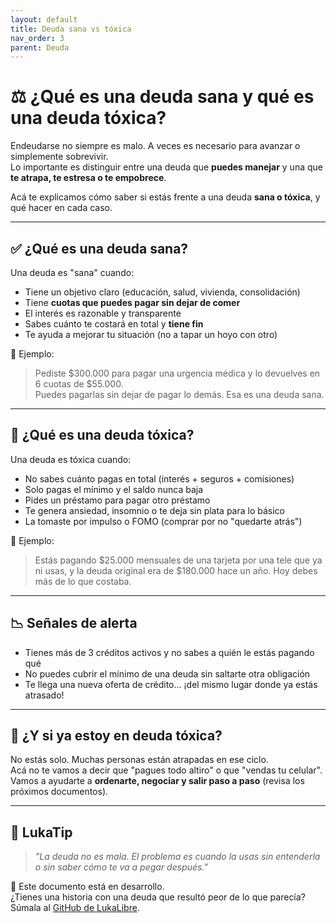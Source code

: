 ```yaml
---
layout: default
title: Deuda sana vs tóxica
nav_order: 3
parent: Deuda
---
```


# ⚖️ ¿Qué es una deuda sana y qué es una deuda tóxica?

Endeudarse no siempre es malo. A veces es necesario para avanzar o simplemente sobrevivir.  
Lo importante es distinguir entre una deuda que **puedes manejar** y una que **te atrapa, te estresa o te empobrece**.

Acá te explicamos cómo saber si estás frente a una deuda **sana o tóxica**, y qué hacer en cada caso.

---

## ✅ ¿Qué es una deuda sana?

Una deuda es "sana" cuando:

- Tiene un objetivo claro (educación, salud, vivienda, consolidación)
- Tiene **cuotas que puedes pagar sin dejar de comer**
- El interés es razonable y transparente
- Sabes cuánto te costará en total y **tiene fin**
- Te ayuda a mejorar tu situación (no a tapar un hoyo con otro)

💬 Ejemplo:
> Pediste $300.000 para pagar una urgencia médica y lo devuelves en 6 cuotas de $55.000.  
> Puedes pagarlas sin dejar de pagar lo demás. Esa es una deuda sana.

---

## 🧨 ¿Qué es una deuda tóxica?

Una deuda es tóxica cuando:

- No sabes cuánto pagas en total (interés + seguros + comisiones)
- Solo pagas el mínimo y el saldo nunca baja
- Pides un préstamo para pagar otro préstamo
- Te genera ansiedad, insomnio o te deja sin plata para lo básico
- La tomaste por impulso o FOMO (comprar por no "quedarte atrás")

💬 Ejemplo:
> Estás pagando $25.000 mensuales de una tarjeta por una tele que ya ni usas, y la deuda original era de $180.000 hace un año. Hoy debes más de lo que costaba.

---

## 📉 Señales de alerta

- Tienes más de 3 créditos activos y no sabes a quién le estás pagando qué
- No puedes cubrir el mínimo de una deuda sin saltarte otra obligación
- Te llega una nueva oferta de crédito… ¡del mismo lugar donde ya estás atrasado!

---

## 🧠 ¿Y si ya estoy en deuda tóxica?

No estás solo. Muchas personas están atrapadas en ese ciclo.  
Acá no te vamos a decir que "pagues todo altiro" o que "vendas tu celular".  
Vamos a ayudarte a **ordenarte, negociar y salir paso a paso** (revisa los próximos documentos).

---

## 🧠 LukaTip

> *"La deuda no es mala. El problema es cuando la usas sin entenderla o sin saber cómo te va a pegar después."*

📌 Este documento está en desarrollo.  
¿Tienes una historia con una deuda que resultó peor de lo que parecía? Súmala al [GitHub de LukaLibre](https://github.com/raestrada/lukalibre).
